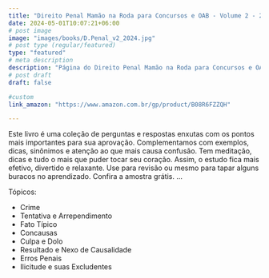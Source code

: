 ```yaml
---
title: "Direito Penal Mamão na Roda para Concursos e OAB - Volume 2 - 2024"
date: 2024-05-01T10:07:21+06:00
# post image
image: "images/books/D.Penal_v2_2024.jpg"
# post type (regular/featured)
type: "featured"
# meta description
description: "Página do Direito Penal Mamão na Roda para Concursos e OAB - Volume 1 - 2024"
# post draft
draft: false

#custom
link_amazon: "https://www.amazon.com.br/gp/product/B08R6FZZQH"

---
```


Este livro é uma coleção de perguntas e respostas enxutas com os pontos mais importantes para sua aprovação. Complementamos com exemplos, dicas, sinônimos e atenção ao que mais causa confusão. Tem meditação, dicas e tudo o mais que puder tocar seu coração. Assim, o estudo fica mais efetivo, divertido e relaxante. Use para revisão ou mesmo para tapar alguns buracos no aprendizado. Confira a amostra grátis. ...

Tópicos:
* Crime
* Tentativa e Arrependimento
* Fato Típico
* Concausas
* Culpa e Dolo
* Resultado e Nexo de Causalidade
* Erros Penais
* Ilicitude e suas Excludentes


